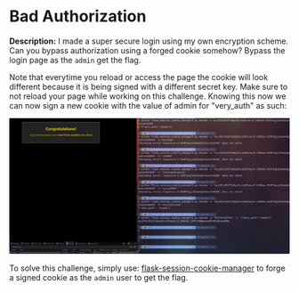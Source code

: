 # Bad Authorization


**Description:** I made a super secure login using my own encryption scheme. Can you bypass authorization using a forged cookie somehow? Bypass the login page as the `admin` get the flag.






Note that everytime you reload or access the page the cookie will look different because it is being signed with a different secret key. Make sure to not reload your page while working on this challenge. Knowing this now we can now sign a new cookie with the value of admin for "very_auth" as such:



![Solution](image-1.png)





To solve this challenge, simply use: [flask-session-cookie-manager](https://github.com/noraj/flask-session-cookie-manager) to forge a signed cookie as the `admin` user to get the flag. 



